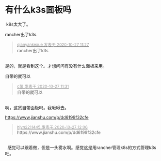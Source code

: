 # 有什么k3s面板吗


<img src="static/image/smiley/default/lol.gif" smilieid="12" border="0" alt="" /> k8s太大了。

rancher出了k3s

<div class="quote"><blockquote><font size="2"><a href="https://www.hostloc.com/forum.php?mod=redirect&amp;goto=findpost&amp;pid=9358114&amp;ptid=758901" target="_blank"><font color="#999999">qianyankexue 发表于 2020-10-27 11:27</font></a></font><br />
rancher出了k3s</blockquote></div><br />
是的，就是看到这个。才想问问有没有什么面板来用。

自带的就可以

<div class="quote"><blockquote><font size="2"><a href="https://www.hostloc.com/forum.php?mod=redirect&amp;goto=findpost&amp;pid=9358132&amp;ptid=758901" target="_blank"><font color="#999999">c菌 发表于 2020-10-27 11:31</font></a></font><br />
自带的就可以</blockquote></div><br />
啊，这货自带面板吗。我瞅瞅去。

https://www.jianshu.com/p/dd6199f32cfe

<div class="quote"><blockquote><font size="2"><a href="https://www.hostloc.com/forum.php?mod=redirect&amp;goto=findpost&amp;pid=9358356&amp;ptid=758901" target="_blank"><font color="#999999">hjvn2211445 发表于 2020-10-27 12:08</font></a></font><br />
https://www.jianshu.com/p/dd6199f32cfe</blockquote></div><br />
<img src="static/image/smiley/yct/002.gif" smilieid="30" border="0" alt="" />&nbsp;&nbsp;感觉可以跟着做，但是一头雾水啊。感觉这是用rancher管理k8s的方式管理k3s吧。
